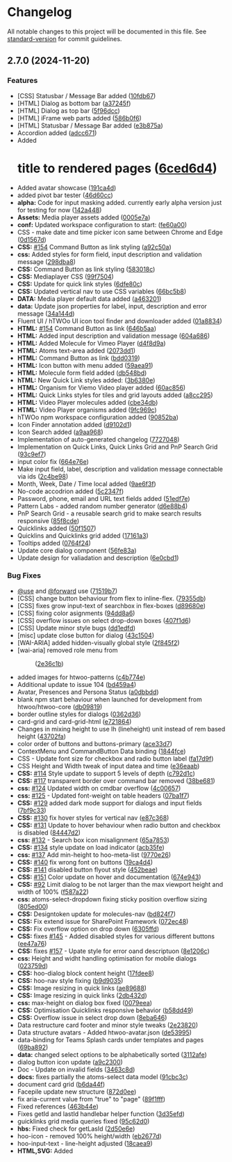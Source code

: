 # Changelog

All notable changes to this project will be documented in this file. See [standard-version](https://github.com/conventional-changelog/standard-version) for commit guidelines.

## 2.7.0 (2024-11-20)


### Features

* [CSS] Statusbar / Message Bar added ([10fdb67](https://github.com/n8design/htwoo/commit/10fdb67733cf74b948ecd113ec0b9f646c6265d6))
* [HTML] Dialog as bottom bar ([a37245f](https://github.com/n8design/htwoo/commit/a37245fe9b3ff45c7516b1a52884d55ab45bbab6))
* [HTML] Dialog as top bar ([5f96dcc](https://github.com/n8design/htwoo/commit/5f96dcc62a223163d16bd01a85311eb6a8c01c63))
* [HTML] iFrame web parts added ([586b0f6](https://github.com/n8design/htwoo/commit/586b0f66ac18a7297e8327e7909467461871ef06))
* [HTML] Statusbar / Message Bar added ([e3b875a](https://github.com/n8design/htwoo/commit/e3b875a4a043ba77d7a9092c2bbd59af2e61a132))
* Accordion added ([adcc671](https://github.com/n8design/htwoo/commit/adcc6715fd9087641e0c06beb05bd430ab61a19c))
* Added <h1> title to rendered pages ([6ced6d4](https://github.com/n8design/htwoo/commit/6ced6d47c3bf46c7d24bff5f6250050d2700fca6))
* Added avatar showcase ([191ca4d](https://github.com/n8design/htwoo/commit/191ca4d585b0cdecc9f6512109adc4f23d5767c3))
* added pivot bar tester ([46d60cc](https://github.com/n8design/htwoo/commit/46d60ccc802fc3f74e8beb907aa2dd1086eef796))
* **alpha:** Code for input masking added. currently early alpha version just for testing for now ([142a448](https://github.com/n8design/htwoo/commit/142a4485e4e05f6fb72c6016050a547a243fbd81))
* **Assets:** Media player assets added ([0005e7a](https://github.com/n8design/htwoo/commit/0005e7a091dcead8f7618d808f1aeccd81e7f00c))
* **conf:** Updated workspace configuration to start: ([fe60a00](https://github.com/n8design/htwoo/commit/fe60a00ffe5f0c2c7d51310f88fc2f2849be41e5))
* CSS - make date and time picker icon same between Chrome and Edge ([0d1567d](https://github.com/n8design/htwoo/commit/0d1567d3a98955c05ae88863d244cc79509a125a))
* **CSS:** [#154](https://github.com/n8design/htwoo/issues/154) Command Button as link styling ([a92c50a](https://github.com/n8design/htwoo/commit/a92c50a2d8a21ea6e0fe318c2846af734d42fcde))
* **css:** Added styles for form field, input description and validation message ([298dba8](https://github.com/n8design/htwoo/commit/298dba83405e5f8a956ff1e1b4b9de2240caeaa0))
* **CSS:** Command Button as link styling ([583018c](https://github.com/n8design/htwoo/commit/583018c848e940d9246d884ece9faaebb5401ad6))
* **CSS:** Mediaplayer CSS ([99f7504](https://github.com/n8design/htwoo/commit/99f7504c8f00c676efc23bc1e962adb3c7951ac5))
* **CSS:** Update for quick link styles ([6dfe80c](https://github.com/n8design/htwoo/commit/6dfe80c4393aeb4f393aafd65b98fdf35f746fb4))
* **CSS:** Updated vertical nav to use CSS variables ([66bc5b8](https://github.com/n8design/htwoo/commit/66bc5b8faa0ab39386f6a33784b56d199f9fdd3e))
* **DATA:** Media player default data added ([a463201](https://github.com/n8design/htwoo/commit/a46320145954be72594949a9de5903efba089568))
* **data:** Update json properties for label, input, description and error message ([34a144d](https://github.com/n8design/htwoo/commit/34a144da9e7b73fde6def7f3ec7326c4f1e3b9f7))
* Fluent UI / hTWOo UI icon tool finder and downloader added ([01a8834](https://github.com/n8design/htwoo/commit/01a88346691170e8b22a8679341fe1e5ec1d7103))
* **HTML:** [#154](https://github.com/n8design/htwoo/issues/154) Command Button as link ([646b5aa](https://github.com/n8design/htwoo/commit/646b5aae76e3ad6aa5f47fb373f9c43291db9c11))
* **HTML:** Added input description and validation message ([604a686](https://github.com/n8design/htwoo/commit/604a686fb2bfa1f3def3d482b51d233c43b76af0))
* **HTML:** Added Molecule for Vimeo Player ([d4f8d9a](https://github.com/n8design/htwoo/commit/d4f8d9a678d0b772ed59b396320143b42351f83c))
* **HTML:** Atoms text-area added ([2073dd1](https://github.com/n8design/htwoo/commit/2073dd163d64128073de0834293abecd9729340d))
* **HTML:** Command Button as link ([bdd0319](https://github.com/n8design/htwoo/commit/bdd0319f3ecaa877d61651afce0d3c2228ea1e4b))
* **HTML:** Icon button with menu added ([59aea91](https://github.com/n8design/htwoo/commit/59aea91fcc8e54097c0b56cbaf8be996c04ef630))
* **HTML:** Molecule form field added ([db548bd](https://github.com/n8design/htwoo/commit/db548bd86af56cfd718b1268444ae25a1f4b1e75))
* **hTML:** New Quick Link styles added: ([3b6380e](https://github.com/n8design/htwoo/commit/3b6380ef4218726fedb40948b2fef6f8e7819801))
* **HTML:** Organism for Viemo Video player added ([60ac856](https://github.com/n8design/htwoo/commit/60ac856e26b9b4ee9efb117608e3dc9adfab27da))
* **HTML:** Quick Links styles for tiles and grid layouts added ([a8cc295](https://github.com/n8design/htwoo/commit/a8cc295b6159bde4b692b7e07841b10d53296900))
* **HTML:** Video Player molecules added ([cbe34db](https://github.com/n8design/htwoo/commit/cbe34db63106ef48a242d2b9d5bd3d689ae2a7fc))
* **HTML:** Video Player organisms added ([9fc969c](https://github.com/n8design/htwoo/commit/9fc969ce1d893a522b92acae45069e0c1b76ad1a))
* hTWOo npm workspace configuration added ([90852ba](https://github.com/n8design/htwoo/commit/90852baf104ce023ba72eeaf24d513ae156b1ca1))
* Icon Finder annotation added ([d9102d1](https://github.com/n8design/htwoo/commit/d9102d1044423967d9e14ae92b4e3ef80ca03b4b))
* Icon Search added ([a9aa968](https://github.com/n8design/htwoo/commit/a9aa968a2fc4f7dd9f4b1b017a34b2f577822faa))
* Implementation of auto-generated changelog ([7727048](https://github.com/n8design/htwoo/commit/77270488f2adfa886d927f889de84af0feb9920d))
* Implementation on Quick Links, Quick Links Grid and PnP Search Grid ([93c9ef7](https://github.com/n8design/htwoo/commit/93c9ef7e60493a3a497ae2a42be139602174c5de))
* input color fix ([664e76e](https://github.com/n8design/htwoo/commit/664e76e9689c09a3776db676041e6bde75ec8650))
* Make input field, label, description and validation message connectable via ids ([2c4be98](https://github.com/n8design/htwoo/commit/2c4be9823b12eee89af5f929d140af91e674bb36))
* Month, Week, Date / Time local added ([9ae6f3f](https://github.com/n8design/htwoo/commit/9ae6f3fca022a8cd627001a41b47b47c2d86e7d0))
* No-code accodrion added ([5c2347f](https://github.com/n8design/htwoo/commit/5c2347ff2fb2582c99b541eae9ec78230bc4440f))
* Password, phone, email and URL text fields added ([51edf7e](https://github.com/n8design/htwoo/commit/51edf7e328a8579d0bb5823f53e7af5c134b4167))
* Pattern Labs - added random number generator ([d6e88b4](https://github.com/n8design/htwoo/commit/d6e88b44d5b251396c106c9cf2fde02047ebdb64))
* PnP Search Grid - a reusable search grid to make search results responsive ([85f8cde](https://github.com/n8design/htwoo/commit/85f8cde98cce87b4a00eb046a990d1425fed36e6))
* Quicklinks added ([50f1507](https://github.com/n8design/htwoo/commit/50f15070c65fa206db3be1f5d916bf4c08319e27))
* Quicklins and Quicklinks grid added ([17161a3](https://github.com/n8design/htwoo/commit/17161a35e8e31ef02b60fc1434631b0e073f2fe8))
* Tooltips added ([0764f24](https://github.com/n8design/htwoo/commit/0764f24bc8662905b8db545ded70637ff8d471b0))
* Update core dialog component ([56fe83a](https://github.com/n8design/htwoo/commit/56fe83ad338781d424f33706ccb59be27797254e))
* Update design for valiadation and description ([6e0cbd1](https://github.com/n8design/htwoo/commit/6e0cbd19f441d851d0a9d79ab9c92188e3018382))


### Bug Fixes

* [@use](https://github.com/use) and [@forward](https://github.com/forward) use ([71519b7](https://github.com/n8design/htwoo/commit/71519b781bd17230968f5e739c0a03413da7233d))
* [CSS] change button behaviour from flex to inline-flex. ([79355db](https://github.com/n8design/htwoo/commit/79355db056b244afeeeb65d42532300af45825a8))
* [CSS] fixes grow input-text of searchbox in flex-boxes ([d89680e](https://github.com/n8design/htwoo/commit/d89680e8312444e984b7c2302435b7a9f56344e5))
* [CSS] fixing color asignments ([94dd8a6](https://github.com/n8design/htwoo/commit/94dd8a6f12cce6942b963e96ab2011b61efeac99))
* [CSS] overflow issues on select drop-down boxes ([407f1d6](https://github.com/n8design/htwoo/commit/407f1d648d6c28bb6e53d82b0cc43aa714ebd130))
* [CSS] Update minor style bugs ([dd1edfd](https://github.com/n8design/htwoo/commit/dd1edfdc4e4c1e76abd4762a53b7f5ff38742df9))
* [misc] update close button for dialog ([43c1504](https://github.com/n8design/htwoo/commit/43c1504a90751026ec17f525b0ae3bcf0df6c502))
* [WAI-ARIA] added hidden-visually global style ([2f845f2](https://github.com/n8design/htwoo/commit/2f845f2af9ebbe3a80d31be4f0bb30c709ece5f5))
* [wai-aria] removed role menu from <menu> ([2e36c1b](https://github.com/n8design/htwoo/commit/2e36c1beec1d95aebd5d4b7ca00f6dcf6b492aa5))
* added images for htwoo-patterns ([c4b774e](https://github.com/n8design/htwoo/commit/c4b774e051fa3af0659aee752113109429a5030b))
* Additional update to issue 104 ([bd459a4](https://github.com/n8design/htwoo/commit/bd459a47b9f71781d9e8803715e725aaf14a971e))
* Avatar, Presences and Persona Status ([a0dbbdd](https://github.com/n8design/htwoo/commit/a0dbbdd760c0a18586cbcc6f31e8f8a11d9bfaad))
* blank npm start behaviour when launched for development from htwoo/htwoo-core ([db09819](https://github.com/n8design/htwoo/commit/db09819b9921ea64360a3c831135900683ce42d2))
* border outline styles for dialogs ([0362d36](https://github.com/n8design/htwoo/commit/0362d36af07c370ec7393e29e55eee73b9b887c6))
* card-grid and card-grid-html ([e721864](https://github.com/n8design/htwoo/commit/e72186444bb10e1e672c529ebfe959db877bec5e))
* Changes in mixing height to use lh (lineheight) unit instead of rem based height ([43702fa](https://github.com/n8design/htwoo/commit/43702fa1223f058d0f0a666376d39025e2447a92))
* color order of buttons and buttons-primary ([ace33d7](https://github.com/n8design/htwoo/commit/ace33d7cb6533ee88e2ceb433e8eef534d49fbbe))
* ContextMenu and CommandButton Data binding ([1844fce](https://github.com/n8design/htwoo/commit/1844fce3a1301fb97bc3bf6162d4303a10467e51))
* CSS - Update font size for checkbox and radio button label ([fa17d9f](https://github.com/n8design/htwoo/commit/fa17d9f2ed9a4a05f7f9af8a5000aae5c7deed11))
* CSS Height and Width tweak of input datea and time ([e36eaab](https://github.com/n8design/htwoo/commit/e36eaab0397a6fc04438ff178ea157a363d3acfa))
* **CSS:** [#114](https://github.com/n8design/htwoo/issues/114) Style update to support 5 levels of depth ([c792d1c](https://github.com/n8design/htwoo/commit/c792d1c784a956273cc3a7b80f2ca7b7dca4a9b4))
* **CSS:** [#117](https://github.com/n8design/htwoo/issues/117) transparent border over command bar removed ([38be681](https://github.com/n8design/htwoo/commit/38be681f89d894bfd1dd4bc0bdbd045b5567c506))
* **css:** [#124](https://github.com/n8design/htwoo/issues/124) Updated width on cmdbar overflow ([4c00657](https://github.com/n8design/htwoo/commit/4c00657f31ef39530aeab175e5b968823d75f8a0))
* **css:** [#125](https://github.com/n8design/htwoo/issues/125) - Updated font-weight on table headers ([07ba1f7](https://github.com/n8design/htwoo/commit/07ba1f71d3e6db65411b82b7efc7894caddbfa3c))
* **CSS:** [#129](https://github.com/n8design/htwoo/issues/129) added dark mode support for dialogs and input fields ([7bf9c33](https://github.com/n8design/htwoo/commit/7bf9c33f01ad18db0c5d541a23eb67c9d404b5d6))
* **CSS:** [#130](https://github.com/n8design/htwoo/issues/130) fix hover styles for vertical nav ([e87c368](https://github.com/n8design/htwoo/commit/e87c368b06fbec744e105988ced867f66f74e540))
* **CSS:** [#131](https://github.com/n8design/htwoo/issues/131) Update to hover behaviour when radio button and checkbox is disabled ([84447d2](https://github.com/n8design/htwoo/commit/84447d2a63b56439f942363134602c3e2b74474f))
* **css:** [#132](https://github.com/n8design/htwoo/issues/132) - Search box icon misalignment ([65a7853](https://github.com/n8design/htwoo/commit/65a78535ad3a3c44ba7d7063e3863d9970e8714b))
* **CSS:** [#134](https://github.com/n8design/htwoo/issues/134) style update on load indicator ([acb35fe](https://github.com/n8design/htwoo/commit/acb35fe2c2d6e1fcd678fca26ec2871a31467923))
* **css:** [#137](https://github.com/n8design/htwoo/issues/137) Add min-height to hoo-meta-list ([9770e26](https://github.com/n8design/htwoo/commit/9770e26cb91bc92c55ec83f28581296bc9628162))
* **CSS:** [#140](https://github.com/n8design/htwoo/issues/140) fix wrong font on buttons ([19ca4d4](https://github.com/n8design/htwoo/commit/19ca4d498458b53b8637679eb748048165f5b38e))
* **CSS:** [#141](https://github.com/n8design/htwoo/issues/141) disabled button flyout style ([452beae](https://github.com/n8design/htwoo/commit/452beae483f29199e65c942d7a55cc0ccb84313d))
* **CSS:** [#151](https://github.com/n8design/htwoo/issues/151) Color update on hover and documentation ([674e943](https://github.com/n8design/htwoo/commit/674e94326a211760b1dfc5069a3fe1b3e0f6cc06))
* **CSS:** [#92](https://github.com/n8design/htwoo/issues/92) Limit dialog to be not larger than the max viewport height and width of 100% ([f587a22](https://github.com/n8design/htwoo/commit/f587a227cd7a2c39011d1647b72afa195ac251f9))
* **css:** atoms-select-dropdown fixing sticky position overflow sizing ([805ed00](https://github.com/n8design/htwoo/commit/805ed006ca7d0fd68a1c722717cd3f351b79d5c8))
* **CSS:** Designtoken update for molecules-nav ([bd824f7](https://github.com/n8design/htwoo/commit/bd824f77c1d959b337b70378815ddf68efe18a8c))
* **CSS:** Fix extend issue for SharePoint Framework ([072ec48](https://github.com/n8design/htwoo/commit/072ec48084145d8402167ceb97edfaff02adbf6c))
* **CSS:** Fix overflow option on drop down ([6305ffd](https://github.com/n8design/htwoo/commit/6305ffdacdefefafbd90d087128927ab86ba5fad))
* **CSS:** fixes [#145](https://github.com/n8design/htwoo/issues/145) - Added disabled styles for various different buttons ([ee47a76](https://github.com/n8design/htwoo/commit/ee47a769e11d247f4cabd234a4a4da51183cfd38))
* **CSS:** fixes [#157](https://github.com/n8design/htwoo/issues/157) - Upate style for error oand descriptuon ([8e1206c](https://github.com/n8design/htwoo/commit/8e1206cde7806e03f26007ed5b2b7403c0a96267))
* **css:** Height and widht handling optimisation for mobile dialogs ([023759d](https://github.com/n8design/htwoo/commit/023759d0458b03732fece8524c51bc959e64c79a))
* **CSS:** hoo-dialog block content height ([17fdee8](https://github.com/n8design/htwoo/commit/17fdee871f47ea5bb8a9735d1a3aa29da3d66688))
* **CSS:** hoo-nav style fixing ([b9d9035](https://github.com/n8design/htwoo/commit/b9d90358f46cb168141a7bd736089c492a0ff7d0))
* **CSS:** Image resizing in quick links ([ae89688](https://github.com/n8design/htwoo/commit/ae896880c8527bbc2b925d59e394ecb17d4eb559))
* **CSS:** Image resizing in quick links ([2db432d](https://github.com/n8design/htwoo/commit/2db432dc7ab017a1a182b1ee93d2dae0def3fc91))
* **css:** max-height on dialog box fixed ([0079eea](https://github.com/n8design/htwoo/commit/0079eea812e49ddc8d0bff8f63c5d8f4fa494d19))
* **CSS:** Optimisation Quicklinks responsive behavior ([b58dd49](https://github.com/n8design/htwoo/commit/b58dd4951173c0890b4d515ea17aaf31ae8ed5b4))
* **CSS:** Overflow issue in select drop down ([8eba646](https://github.com/n8design/htwoo/commit/8eba646889a2b842db5986cdc604a7241b153803))
* Data restructure card footer and minor style tweaks ([2e23820](https://github.com/n8design/htwoo/commit/2e23820ff23bb547ad5fd0a54199590e5fb6e386))
* Data structure avatars - Added htwoo-avatar.json ([de53995](https://github.com/n8design/htwoo/commit/de53995aac7f5444edb8632b4308931a6b8c58fd))
* data-binding for Teams Splash cards under templates and pages ([69ba892](https://github.com/n8design/htwoo/commit/69ba892b315a838a206a5834285c5064db76101f))
* **data:** changed select options to be alphabetically sorted ([3112afe](https://github.com/n8design/htwoo/commit/3112afe14d9f6742e4f218cf4dc8ee584fbdcf36))
* dialog button icon update ([a9c2300](https://github.com/n8design/htwoo/commit/a9c2300cb2801c170f8caccef333b70681a58b5b))
* Doc - Update on invalid fields ([3463c8d](https://github.com/n8design/htwoo/commit/3463c8da85d927e5f1766fe60b49807eeea3fb03))
* **docs:** fixes partially the atoms-select data model ([91cbc3c](https://github.com/n8design/htwoo/commit/91cbc3cd3097ded3c4a0df527064bfa0a286adbb))
* document card grid ([b6da44f](https://github.com/n8design/htwoo/commit/b6da44f630e9dd895f968f65b42f5fd378df7a0b))
* Facepile update new structure ([872d0ee](https://github.com/n8design/htwoo/commit/872d0ee9b96d81be83c3bfc7af2809c89043986b))
* fix aria-current value from "true" to "page" ([89f1fff](https://github.com/n8design/htwoo/commit/89f1fffb2fcf5d8e36bfb837a9a07ece132990af))
* Fixed references ([463b44e](https://github.com/n8design/htwoo/commit/463b44e85240a0312146b659dc2371cb91b2ef7c))
* Fixes getId and lastId handlebar helper function ([3d35efd](https://github.com/n8design/htwoo/commit/3d35efd01965efaa975f6ff4187c6ec34967b983))
* guicklinks grid media queries fixed ([95c62d0](https://github.com/n8design/htwoo/commit/95c62d00370388c960c7557857eedab4fc812b13))
* **hbs:** Fixed check for getLasId ([2d50e6e](https://github.com/n8design/htwoo/commit/2d50e6ed3cc3634f6a762618e5eae071ed7f8111))
* hoo-icon - removed 100% height/width ([eb2677d](https://github.com/n8design/htwoo/commit/eb2677de9a42a8bf8c8bf4c483b342bff4f8ed80))
* hoo-input-text - line-height adjusted ([18caea9](https://github.com/n8design/htwoo/commit/18caea92446830b2f32623b85c82a73778d0d698))
* **HTML,SVG:** Added <title> field to label svg icons properly ([8becca5](https://github.com/n8design/htwoo/commit/8becca5aaf52a5ac64008e9aed740cd9e20ce47b))
* **HTML:** [#114](https://github.com/n8design/htwoo/issues/114) Current vertial navigation now support up to five levels of depth ([9b8cf0d](https://github.com/n8design/htwoo/commit/9b8cf0d979d69cd719242b3cade9379aa3213771))
* **html:** [#123](https://github.com/n8design/htwoo/issues/123) revert back from menu to regular div and added additional role ([ca034c6](https://github.com/n8design/htwoo/commit/ca034c64586f5da2e42daca30497c75b8bf3e5a7))
* **HTML:** atom-icon-button added to close message bar dialogs ([7f17717](https://github.com/n8design/htwoo/commit/7f17717bc95d8590903fbf6080710e74406ca3f4))
* **HTML:** Breadcrumb aria label added ([a294132](https://github.com/n8design/htwoo/commit/a294132f7c29d353afcd92bb5d69f5fab7d90513))
* **html:** Changed select drop down and group ([d00b664](https://github.com/n8design/htwoo/commit/d00b66445d5a51bd054a30a1ba354b173dd0e5dd))
* **HTML:** Cleanup of atoms-select to remove unused code ([d39af19](https://github.com/n8design/htwoo/commit/d39af19f678e330f41204162f81c1af0f1fa8b6a))
* **HTML:** Refactored Quick Links <div> to <article> ([13d159b](https://github.com/n8design/htwoo/commit/13d159bb68c44f8d52a9f5af66356bcc257ce438))
* htwoo.min.css ([11b13a3](https://github.com/n8design/htwoo/commit/11b13a359470eb622516d28af744c7fe0a69873e))
* **js:** hoo-nav accessiblity behaviour update ([93aab90](https://github.com/n8design/htwoo/commit/93aab908954d310d0101ce90a5621998eac7854d))
* mispelling in script file ([124b247](https://github.com/n8design/htwoo/commit/124b24790611a9f73e22dcaf90d124a416975ffb))
* molecules-nav - update to use <menu> instead of <ul> ([09fe451](https://github.com/n8design/htwoo/commit/09fe451e428188955a4b125e4b0981b23a6dc928))
* mtag-label ([9f6112a](https://github.com/n8design/htwoo/commit/9f6112a46bebf550a360923f0c9a11fb89f2525a))
* Oveflow Button Flyout data-binding ([0183741](https://github.com/n8design/htwoo/commit/01837414092b9821521077da7f665cd94b3ae485))
* pnp-search-grid CanvasVerticalSection ([2e9d5e0](https://github.com/n8design/htwoo/commit/2e9d5e0f8c8f4a66385e76422a0f8b7db8cd968d))
* pre-start script added for plugin-design ([859cfb1](https://github.com/n8design/htwoo/commit/859cfb12c94f2f522e461c8c814988c84158902e))
* relative path issue in SPFx ([607fd38](https://github.com/n8design/htwoo/commit/607fd38cd4d6996df36610db46f3a62d309021ac))
* remove debug message ([2fc80d3](https://github.com/n8design/htwoo/commit/2fc80d35146f97054469211a9366a9e92486f596))
* remove legacy support for IE ([0943dc6](https://github.com/n8design/htwoo/commit/0943dc64cb077ae8c4d61acb8d515ea91122ebcf))
* remove mandatory href from quicklinks ([8fb7563](https://github.com/n8design/htwoo/commit/8fb7563cec73e3b1da6288e3f40e7a55a842fbe6))
* removes -webkit-details-marker ([ba9dabc](https://github.com/n8design/htwoo/commit/ba9dabc5b07bd44eabb163c0410a0cb29e8dcbf0))
* Search Icon background updated ([40112d1](https://github.com/n8design/htwoo/commit/40112d10a9329967e2aa3cd59b278339d14cf702))
* task update to add images to pl library ([ffcbd7b](https://github.com/n8design/htwoo/commit/ffcbd7bb53e7fec47f21b80de8bab5b7ffcd60df))
* Teams Splash Screen - new data structure ([1456407](https://github.com/n8design/htwoo/commit/1456407f756d435fe7de012fcb9a94453e190618))
* theme switcher ([9d770f5](https://github.com/n8design/htwoo/commit/9d770f5e80edd5ce82511ba079dda023c67e0f0c))
* theme switcher ([4abc2a1](https://github.com/n8design/htwoo/commit/4abc2a1b331ab008e113473c6e8a0bcf818b9dca))
* update component in htwoo-core ([2b215d9](https://github.com/n8design/htwoo/commit/2b215d9bd17f0fddc8412fe356c031e8d8ffac06))
* Update icon names ([66509a6](https://github.com/n8design/htwoo/commit/66509a6f6f83cc1d58641c40d2a66b2f6da1ae17))
* update molecule-card-image to <figure> ([db32a9a](https://github.com/n8design/htwoo/commit/db32a9a2797096e2496427790edb4f97e5f7bdca))
* Updated library for alpha2 release ([e723380](https://github.com/n8design/htwoo/commit/e72338057e325420c18d91645c72d7a4d4f8a49c))

## 2.6.0 (2024-11-07)


### Features

* [CSS] Statusbar / Message Bar added ([10fdb67](https://github.com/n8design/htwoo/commit/10fdb67733cf74b948ecd113ec0b9f646c6265d6))
* [HTML] Dialog as bottom bar ([a37245f](https://github.com/n8design/htwoo/commit/a37245fe9b3ff45c7516b1a52884d55ab45bbab6))
* [HTML] Dialog as top bar ([5f96dcc](https://github.com/n8design/htwoo/commit/5f96dcc62a223163d16bd01a85311eb6a8c01c63))
* [HTML] iFrame web parts added ([586b0f6](https://github.com/n8design/htwoo/commit/586b0f66ac18a7297e8327e7909467461871ef06))
* [HTML] Statusbar / Message Bar added ([e3b875a](https://github.com/n8design/htwoo/commit/e3b875a4a043ba77d7a9092c2bbd59af2e61a132))
* Accordion added ([adcc671](https://github.com/n8design/htwoo/commit/adcc6715fd9087641e0c06beb05bd430ab61a19c))
* Added <h1> title to rendered pages ([6ced6d4](https://github.com/n8design/htwoo/commit/6ced6d47c3bf46c7d24bff5f6250050d2700fca6))
* Added avatar showcase ([191ca4d](https://github.com/n8design/htwoo/commit/191ca4d585b0cdecc9f6512109adc4f23d5767c3))
* added pivot bar tester ([46d60cc](https://github.com/n8design/htwoo/commit/46d60ccc802fc3f74e8beb907aa2dd1086eef796))
* **alpha:** Code for input masking added. currently early alpha version just for testing for now ([142a448](https://github.com/n8design/htwoo/commit/142a4485e4e05f6fb72c6016050a547a243fbd81))
* **Assets:** Media player assets added ([0005e7a](https://github.com/n8design/htwoo/commit/0005e7a091dcead8f7618d808f1aeccd81e7f00c))
* **conf:** Updated workspace configuration to start: ([fe60a00](https://github.com/n8design/htwoo/commit/fe60a00ffe5f0c2c7d51310f88fc2f2849be41e5))
* CSS - make date and time picker icon same between Chrome and Edge ([0d1567d](https://github.com/n8design/htwoo/commit/0d1567d3a98955c05ae88863d244cc79509a125a))
* **CSS:** [#154](https://github.com/n8design/htwoo/issues/154) Command Button as link styling ([a92c50a](https://github.com/n8design/htwoo/commit/a92c50a2d8a21ea6e0fe318c2846af734d42fcde))
* **css:** Added styles for form field, input description and validation message ([298dba8](https://github.com/n8design/htwoo/commit/298dba83405e5f8a956ff1e1b4b9de2240caeaa0))
* **CSS:** Command Button as link styling ([583018c](https://github.com/n8design/htwoo/commit/583018c848e940d9246d884ece9faaebb5401ad6))
* **CSS:** Mediaplayer CSS ([99f7504](https://github.com/n8design/htwoo/commit/99f7504c8f00c676efc23bc1e962adb3c7951ac5))
* **CSS:** Update for quick link styles ([6dfe80c](https://github.com/n8design/htwoo/commit/6dfe80c4393aeb4f393aafd65b98fdf35f746fb4))
* **CSS:** Updated vertical nav to use CSS variables ([66bc5b8](https://github.com/n8design/htwoo/commit/66bc5b8faa0ab39386f6a33784b56d199f9fdd3e))
* **DATA:** Media player default data added ([a463201](https://github.com/n8design/htwoo/commit/a46320145954be72594949a9de5903efba089568))
* **data:** Update json properties for label, input, description and error message ([34a144d](https://github.com/n8design/htwoo/commit/34a144da9e7b73fde6def7f3ec7326c4f1e3b9f7))
* Fluent UI / hTWOo UI icon tool finder and downloader added ([01a8834](https://github.com/n8design/htwoo/commit/01a88346691170e8b22a8679341fe1e5ec1d7103))
* **HTML:** [#154](https://github.com/n8design/htwoo/issues/154) Command Button as link ([646b5aa](https://github.com/n8design/htwoo/commit/646b5aae76e3ad6aa5f47fb373f9c43291db9c11))
* **HTML:** Added input description and validation message ([604a686](https://github.com/n8design/htwoo/commit/604a686fb2bfa1f3def3d482b51d233c43b76af0))
* **HTML:** Added Molecule for Vimeo Player ([d4f8d9a](https://github.com/n8design/htwoo/commit/d4f8d9a678d0b772ed59b396320143b42351f83c))
* **HTML:** Atoms text-area added ([2073dd1](https://github.com/n8design/htwoo/commit/2073dd163d64128073de0834293abecd9729340d))
* **HTML:** Command Button as link ([bdd0319](https://github.com/n8design/htwoo/commit/bdd0319f3ecaa877d61651afce0d3c2228ea1e4b))
* **HTML:** Icon button with menu added ([59aea91](https://github.com/n8design/htwoo/commit/59aea91fcc8e54097c0b56cbaf8be996c04ef630))
* **HTML:** Molecule form field added ([db548bd](https://github.com/n8design/htwoo/commit/db548bd86af56cfd718b1268444ae25a1f4b1e75))
* **hTML:** New Quick Link styles added: ([3b6380e](https://github.com/n8design/htwoo/commit/3b6380ef4218726fedb40948b2fef6f8e7819801))
* **HTML:** Organism for Viemo Video player added ([60ac856](https://github.com/n8design/htwoo/commit/60ac856e26b9b4ee9efb117608e3dc9adfab27da))
* **HTML:** Quick Links styles for tiles and grid layouts added ([a8cc295](https://github.com/n8design/htwoo/commit/a8cc295b6159bde4b692b7e07841b10d53296900))
* **HTML:** Video Player molecules added ([cbe34db](https://github.com/n8design/htwoo/commit/cbe34db63106ef48a242d2b9d5bd3d689ae2a7fc))
* **HTML:** Video Player organisms added ([9fc969c](https://github.com/n8design/htwoo/commit/9fc969ce1d893a522b92acae45069e0c1b76ad1a))
* hTWOo npm workspace configuration added ([90852ba](https://github.com/n8design/htwoo/commit/90852baf104ce023ba72eeaf24d513ae156b1ca1))
* Icon Finder annotation added ([d9102d1](https://github.com/n8design/htwoo/commit/d9102d1044423967d9e14ae92b4e3ef80ca03b4b))
* Icon Search added ([a9aa968](https://github.com/n8design/htwoo/commit/a9aa968a2fc4f7dd9f4b1b017a34b2f577822faa))
* Implementation of auto-generated changelog ([7727048](https://github.com/n8design/htwoo/commit/77270488f2adfa886d927f889de84af0feb9920d))
* Implementation on Quick Links, Quick Links Grid and PnP Search Grid ([93c9ef7](https://github.com/n8design/htwoo/commit/93c9ef7e60493a3a497ae2a42be139602174c5de))
* input color fix ([664e76e](https://github.com/n8design/htwoo/commit/664e76e9689c09a3776db676041e6bde75ec8650))
* Make input field, label, description and validation message connectable via ids ([2c4be98](https://github.com/n8design/htwoo/commit/2c4be9823b12eee89af5f929d140af91e674bb36))
* Month, Week, Date / Time local added ([9ae6f3f](https://github.com/n8design/htwoo/commit/9ae6f3fca022a8cd627001a41b47b47c2d86e7d0))
* No-code accodrion added ([5c2347f](https://github.com/n8design/htwoo/commit/5c2347ff2fb2582c99b541eae9ec78230bc4440f))
* Password, phone, email and URL text fields added ([51edf7e](https://github.com/n8design/htwoo/commit/51edf7e328a8579d0bb5823f53e7af5c134b4167))
* Pattern Labs - added random number generator ([d6e88b4](https://github.com/n8design/htwoo/commit/d6e88b44d5b251396c106c9cf2fde02047ebdb64))
* PnP Search Grid - a reusable search grid to make search results responsive ([85f8cde](https://github.com/n8design/htwoo/commit/85f8cde98cce87b4a00eb046a990d1425fed36e6))
* Quicklinks added ([50f1507](https://github.com/n8design/htwoo/commit/50f15070c65fa206db3be1f5d916bf4c08319e27))
* Quicklins and Quicklinks grid added ([17161a3](https://github.com/n8design/htwoo/commit/17161a35e8e31ef02b60fc1434631b0e073f2fe8))
* Tooltips added ([0764f24](https://github.com/n8design/htwoo/commit/0764f24bc8662905b8db545ded70637ff8d471b0))
* Update core dialog component ([56fe83a](https://github.com/n8design/htwoo/commit/56fe83ad338781d424f33706ccb59be27797254e))
* Update design for valiadation and description ([6e0cbd1](https://github.com/n8design/htwoo/commit/6e0cbd19f441d851d0a9d79ab9c92188e3018382))


### Bug Fixes

* [@use](https://github.com/use) and [@forward](https://github.com/forward) use ([71519b7](https://github.com/n8design/htwoo/commit/71519b781bd17230968f5e739c0a03413da7233d))
* [CSS] change button behaviour from flex to inline-flex. ([79355db](https://github.com/n8design/htwoo/commit/79355db056b244afeeeb65d42532300af45825a8))
* [CSS] fixes grow input-text of searchbox in flex-boxes ([d89680e](https://github.com/n8design/htwoo/commit/d89680e8312444e984b7c2302435b7a9f56344e5))
* [CSS] fixing color asignments ([94dd8a6](https://github.com/n8design/htwoo/commit/94dd8a6f12cce6942b963e96ab2011b61efeac99))
* [CSS] overflow issues on select drop-down boxes ([407f1d6](https://github.com/n8design/htwoo/commit/407f1d648d6c28bb6e53d82b0cc43aa714ebd130))
* [CSS] Update minor style bugs ([dd1edfd](https://github.com/n8design/htwoo/commit/dd1edfdc4e4c1e76abd4762a53b7f5ff38742df9))
* [misc] update close button for dialog ([43c1504](https://github.com/n8design/htwoo/commit/43c1504a90751026ec17f525b0ae3bcf0df6c502))
* [WAI-ARIA] added hidden-visually global style ([2f845f2](https://github.com/n8design/htwoo/commit/2f845f2af9ebbe3a80d31be4f0bb30c709ece5f5))
* [wai-aria] removed role menu from <menu> ([2e36c1b](https://github.com/n8design/htwoo/commit/2e36c1beec1d95aebd5d4b7ca00f6dcf6b492aa5))
* added images for htwoo-patterns ([c4b774e](https://github.com/n8design/htwoo/commit/c4b774e051fa3af0659aee752113109429a5030b))
* Additional update to issue 104 ([bd459a4](https://github.com/n8design/htwoo/commit/bd459a47b9f71781d9e8803715e725aaf14a971e))
* Avatar, Presences and Persona Status ([a0dbbdd](https://github.com/n8design/htwoo/commit/a0dbbdd760c0a18586cbcc6f31e8f8a11d9bfaad))
* blank npm start behaviour when launched for development from htwoo/htwoo-core ([db09819](https://github.com/n8design/htwoo/commit/db09819b9921ea64360a3c831135900683ce42d2))
* border outline styles for dialogs ([0362d36](https://github.com/n8design/htwoo/commit/0362d36af07c370ec7393e29e55eee73b9b887c6))
* card-grid and card-grid-html ([e721864](https://github.com/n8design/htwoo/commit/e72186444bb10e1e672c529ebfe959db877bec5e))
* Changes in mixing height to use lh (lineheight) unit instead of rem based height ([43702fa](https://github.com/n8design/htwoo/commit/43702fa1223f058d0f0a666376d39025e2447a92))
* color order of buttons and buttons-primary ([ace33d7](https://github.com/n8design/htwoo/commit/ace33d7cb6533ee88e2ceb433e8eef534d49fbbe))
* ContextMenu and CommandButton Data binding ([1844fce](https://github.com/n8design/htwoo/commit/1844fce3a1301fb97bc3bf6162d4303a10467e51))
* CSS - Update font size for checkbox and radio button label ([fa17d9f](https://github.com/n8design/htwoo/commit/fa17d9f2ed9a4a05f7f9af8a5000aae5c7deed11))
* CSS Height and Width tweak of input datea and time ([e36eaab](https://github.com/n8design/htwoo/commit/e36eaab0397a6fc04438ff178ea157a363d3acfa))
* **CSS:** [#114](https://github.com/n8design/htwoo/issues/114) Style update to support 5 levels of depth ([c792d1c](https://github.com/n8design/htwoo/commit/c792d1c784a956273cc3a7b80f2ca7b7dca4a9b4))
* **CSS:** [#117](https://github.com/n8design/htwoo/issues/117) transparent border over command bar removed ([38be681](https://github.com/n8design/htwoo/commit/38be681f89d894bfd1dd4bc0bdbd045b5567c506))
* **css:** [#124](https://github.com/n8design/htwoo/issues/124) Updated width on cmdbar overflow ([4c00657](https://github.com/n8design/htwoo/commit/4c00657f31ef39530aeab175e5b968823d75f8a0))
* **css:** [#125](https://github.com/n8design/htwoo/issues/125) - Updated font-weight on table headers ([07ba1f7](https://github.com/n8design/htwoo/commit/07ba1f71d3e6db65411b82b7efc7894caddbfa3c))
* **CSS:** [#129](https://github.com/n8design/htwoo/issues/129) added dark mode support for dialogs and input fields ([7bf9c33](https://github.com/n8design/htwoo/commit/7bf9c33f01ad18db0c5d541a23eb67c9d404b5d6))
* **CSS:** [#130](https://github.com/n8design/htwoo/issues/130) fix hover styles for vertical nav ([e87c368](https://github.com/n8design/htwoo/commit/e87c368b06fbec744e105988ced867f66f74e540))
* **CSS:** [#131](https://github.com/n8design/htwoo/issues/131) Update to hover behaviour when radio button and checkbox is disabled ([84447d2](https://github.com/n8design/htwoo/commit/84447d2a63b56439f942363134602c3e2b74474f))
* **css:** [#132](https://github.com/n8design/htwoo/issues/132) - Search box icon misalignment ([65a7853](https://github.com/n8design/htwoo/commit/65a78535ad3a3c44ba7d7063e3863d9970e8714b))
* **CSS:** [#134](https://github.com/n8design/htwoo/issues/134) style update on load indicator ([acb35fe](https://github.com/n8design/htwoo/commit/acb35fe2c2d6e1fcd678fca26ec2871a31467923))
* **css:** [#137](https://github.com/n8design/htwoo/issues/137) Add min-height to hoo-meta-list ([9770e26](https://github.com/n8design/htwoo/commit/9770e26cb91bc92c55ec83f28581296bc9628162))
* **CSS:** [#140](https://github.com/n8design/htwoo/issues/140) fix wrong font on buttons ([19ca4d4](https://github.com/n8design/htwoo/commit/19ca4d498458b53b8637679eb748048165f5b38e))
* **CSS:** [#141](https://github.com/n8design/htwoo/issues/141) disabled button flyout style ([452beae](https://github.com/n8design/htwoo/commit/452beae483f29199e65c942d7a55cc0ccb84313d))
* **CSS:** [#151](https://github.com/n8design/htwoo/issues/151) Color update on hover and documentation ([674e943](https://github.com/n8design/htwoo/commit/674e94326a211760b1dfc5069a3fe1b3e0f6cc06))
* **CSS:** [#92](https://github.com/n8design/htwoo/issues/92) Limit dialog to be not larger than the max viewport height and width of 100% ([f587a22](https://github.com/n8design/htwoo/commit/f587a227cd7a2c39011d1647b72afa195ac251f9))
* **css:** atoms-select-dropdown fixing sticky position overflow sizing ([805ed00](https://github.com/n8design/htwoo/commit/805ed006ca7d0fd68a1c722717cd3f351b79d5c8))
* **CSS:** Designtoken update for molecules-nav ([bd824f7](https://github.com/n8design/htwoo/commit/bd824f77c1d959b337b70378815ddf68efe18a8c))
* **CSS:** Fix extend issue for SharePoint Framework ([072ec48](https://github.com/n8design/htwoo/commit/072ec48084145d8402167ceb97edfaff02adbf6c))
* **CSS:** Fix overflow option on drop down ([6305ffd](https://github.com/n8design/htwoo/commit/6305ffdacdefefafbd90d087128927ab86ba5fad))
* **CSS:** fixes [#145](https://github.com/n8design/htwoo/issues/145) - Added disabled styles for various different buttons ([ee47a76](https://github.com/n8design/htwoo/commit/ee47a769e11d247f4cabd234a4a4da51183cfd38))
* **css:** Height and widht handling optimisation for mobile dialogs ([023759d](https://github.com/n8design/htwoo/commit/023759d0458b03732fece8524c51bc959e64c79a))
* **CSS:** hoo-dialog block content height ([17fdee8](https://github.com/n8design/htwoo/commit/17fdee871f47ea5bb8a9735d1a3aa29da3d66688))
* **CSS:** hoo-nav style fixing ([b9d9035](https://github.com/n8design/htwoo/commit/b9d90358f46cb168141a7bd736089c492a0ff7d0))
* **CSS:** Image resizing in quick links ([ae89688](https://github.com/n8design/htwoo/commit/ae896880c8527bbc2b925d59e394ecb17d4eb559))
* **CSS:** Image resizing in quick links ([2db432d](https://github.com/n8design/htwoo/commit/2db432dc7ab017a1a182b1ee93d2dae0def3fc91))
* **css:** max-height on dialog box fixed ([0079eea](https://github.com/n8design/htwoo/commit/0079eea812e49ddc8d0bff8f63c5d8f4fa494d19))
* **CSS:** Optimisation Quicklinks responsive behavior ([b58dd49](https://github.com/n8design/htwoo/commit/b58dd4951173c0890b4d515ea17aaf31ae8ed5b4))
* **CSS:** Overflow issue in select drop down ([8eba646](https://github.com/n8design/htwoo/commit/8eba646889a2b842db5986cdc604a7241b153803))
* Data restructure card footer and minor style tweaks ([2e23820](https://github.com/n8design/htwoo/commit/2e23820ff23bb547ad5fd0a54199590e5fb6e386))
* Data structure avatars - Added htwoo-avatar.json ([de53995](https://github.com/n8design/htwoo/commit/de53995aac7f5444edb8632b4308931a6b8c58fd))
* data-binding for Teams Splash cards under templates and pages ([69ba892](https://github.com/n8design/htwoo/commit/69ba892b315a838a206a5834285c5064db76101f))
* **data:** changed select options to be alphabetically sorted ([3112afe](https://github.com/n8design/htwoo/commit/3112afe14d9f6742e4f218cf4dc8ee584fbdcf36))
* dialog button icon update ([a9c2300](https://github.com/n8design/htwoo/commit/a9c2300cb2801c170f8caccef333b70681a58b5b))
* Doc - Update on invalid fields ([3463c8d](https://github.com/n8design/htwoo/commit/3463c8da85d927e5f1766fe60b49807eeea3fb03))
* **docs:** fixes partially the atoms-select data model ([91cbc3c](https://github.com/n8design/htwoo/commit/91cbc3cd3097ded3c4a0df527064bfa0a286adbb))
* document card grid ([b6da44f](https://github.com/n8design/htwoo/commit/b6da44f630e9dd895f968f65b42f5fd378df7a0b))
* Facepile update new structure ([872d0ee](https://github.com/n8design/htwoo/commit/872d0ee9b96d81be83c3bfc7af2809c89043986b))
* fix aria-current value from "true" to "page" ([89f1fff](https://github.com/n8design/htwoo/commit/89f1fffb2fcf5d8e36bfb837a9a07ece132990af))
* Fixes getId and lastId handlebar helper function ([3d35efd](https://github.com/n8design/htwoo/commit/3d35efd01965efaa975f6ff4187c6ec34967b983))
* guicklinks grid media queries fixed ([95c62d0](https://github.com/n8design/htwoo/commit/95c62d00370388c960c7557857eedab4fc812b13))
* **hbs:** Fixed check for getLasId ([2d50e6e](https://github.com/n8design/htwoo/commit/2d50e6ed3cc3634f6a762618e5eae071ed7f8111))
* hoo-icon - removed 100% height/width ([eb2677d](https://github.com/n8design/htwoo/commit/eb2677de9a42a8bf8c8bf4c483b342bff4f8ed80))
* hoo-input-text - line-height adjusted ([18caea9](https://github.com/n8design/htwoo/commit/18caea92446830b2f32623b85c82a73778d0d698))
* **HTML,SVG:** Added <title> field to label svg icons properly ([8becca5](https://github.com/n8design/htwoo/commit/8becca5aaf52a5ac64008e9aed740cd9e20ce47b))
* **HTML:** [#114](https://github.com/n8design/htwoo/issues/114) Current vertial navigation now support up to five levels of depth ([9b8cf0d](https://github.com/n8design/htwoo/commit/9b8cf0d979d69cd719242b3cade9379aa3213771))
* **html:** [#123](https://github.com/n8design/htwoo/issues/123) revert back from menu to regular div and added additional role ([ca034c6](https://github.com/n8design/htwoo/commit/ca034c64586f5da2e42daca30497c75b8bf3e5a7))
* **HTML:** atom-icon-button added to close message bar dialogs ([7f17717](https://github.com/n8design/htwoo/commit/7f17717bc95d8590903fbf6080710e74406ca3f4))
* **HTML:** Breadcrumb aria label added ([a294132](https://github.com/n8design/htwoo/commit/a294132f7c29d353afcd92bb5d69f5fab7d90513))
* **html:** Changed select drop down and group ([d00b664](https://github.com/n8design/htwoo/commit/d00b66445d5a51bd054a30a1ba354b173dd0e5dd))
* **HTML:** Cleanup of atoms-select to remove unused code ([d39af19](https://github.com/n8design/htwoo/commit/d39af19f678e330f41204162f81c1af0f1fa8b6a))
* **HTML:** Refactored Quick Links <div> to <article> ([13d159b](https://github.com/n8design/htwoo/commit/13d159bb68c44f8d52a9f5af66356bcc257ce438))
* htwoo.min.css ([11b13a3](https://github.com/n8design/htwoo/commit/11b13a359470eb622516d28af744c7fe0a69873e))
* **js:** hoo-nav accessiblity behaviour update ([93aab90](https://github.com/n8design/htwoo/commit/93aab908954d310d0101ce90a5621998eac7854d))
* mispelling in script file ([124b247](https://github.com/n8design/htwoo/commit/124b24790611a9f73e22dcaf90d124a416975ffb))
* molecules-nav - update to use <menu> instead of <ul> ([09fe451](https://github.com/n8design/htwoo/commit/09fe451e428188955a4b125e4b0981b23a6dc928))
* mtag-label ([9f6112a](https://github.com/n8design/htwoo/commit/9f6112a46bebf550a360923f0c9a11fb89f2525a))
* Oveflow Button Flyout data-binding ([0183741](https://github.com/n8design/htwoo/commit/01837414092b9821521077da7f665cd94b3ae485))
* pnp-search-grid CanvasVerticalSection ([2e9d5e0](https://github.com/n8design/htwoo/commit/2e9d5e0f8c8f4a66385e76422a0f8b7db8cd968d))
* pre-start script added for plugin-design ([859cfb1](https://github.com/n8design/htwoo/commit/859cfb12c94f2f522e461c8c814988c84158902e))
* relative path issue in SPFx ([607fd38](https://github.com/n8design/htwoo/commit/607fd38cd4d6996df36610db46f3a62d309021ac))
* remove debug message ([2fc80d3](https://github.com/n8design/htwoo/commit/2fc80d35146f97054469211a9366a9e92486f596))
* remove legacy support for IE ([0943dc6](https://github.com/n8design/htwoo/commit/0943dc64cb077ae8c4d61acb8d515ea91122ebcf))
* remove mandatory href from quicklinks ([8fb7563](https://github.com/n8design/htwoo/commit/8fb7563cec73e3b1da6288e3f40e7a55a842fbe6))
* removes -webkit-details-marker ([ba9dabc](https://github.com/n8design/htwoo/commit/ba9dabc5b07bd44eabb163c0410a0cb29e8dcbf0))
* Search Icon background updated ([40112d1](https://github.com/n8design/htwoo/commit/40112d10a9329967e2aa3cd59b278339d14cf702))
* task update to add images to pl library ([ffcbd7b](https://github.com/n8design/htwoo/commit/ffcbd7bb53e7fec47f21b80de8bab5b7ffcd60df))
* Teams Splash Screen - new data structure ([1456407](https://github.com/n8design/htwoo/commit/1456407f756d435fe7de012fcb9a94453e190618))
* theme switcher ([9d770f5](https://github.com/n8design/htwoo/commit/9d770f5e80edd5ce82511ba079dda023c67e0f0c))
* theme switcher ([4abc2a1](https://github.com/n8design/htwoo/commit/4abc2a1b331ab008e113473c6e8a0bcf818b9dca))
* update component in htwoo-core ([2b215d9](https://github.com/n8design/htwoo/commit/2b215d9bd17f0fddc8412fe356c031e8d8ffac06))
* Update icon names ([66509a6](https://github.com/n8design/htwoo/commit/66509a6f6f83cc1d58641c40d2a66b2f6da1ae17))
* update molecule-card-image to <figure> ([db32a9a](https://github.com/n8design/htwoo/commit/db32a9a2797096e2496427790edb4f97e5f7bdca))
* Updated library for alpha2 release ([e723380](https://github.com/n8design/htwoo/commit/e72338057e325420c18d91645c72d7a4d4f8a49c))

## [2.5.0](https://github.com/n8design/htwoo/compare/htwoo-core-v2.4.0...htwoo-core-v2.5.0) (2024-06-14)

### Features

* **CSS:** Updated vertical nav to use CSS variables ([66bc5b8](https://github.com/n8design/htwoo/commit/66bc5b8faa0ab39386f6a33784b56d199f9fdd3e))
* **HTML:** Icon button with menu added ([59aea91](https://github.com/n8design/htwoo/commit/59aea91fcc8e54097c0b56cbaf8be996c04ef630))

### Bug Fixes

* **CSS:** [#114](https://github.com/n8design/htwoo/issues/114) Style update to support 5 levels of depth ([c792d1c](https://github.com/n8design/htwoo/commit/c792d1c784a956273cc3a7b80f2ca7b7dca4a9b4))
* **CSS:** [#117](https://github.com/n8design/htwoo/issues/117) transparent border over command bar removed ([38be681](https://github.com/n8design/htwoo/commit/38be681f89d894bfd1dd4bc0bdbd045b5567c506))
* **CSS:** [#129](https://github.com/n8design/htwoo/issues/129) added dark mode support for dialogs and input fields ([7bf9c33](https://github.com/n8design/htwoo/commit/7bf9c33f01ad18db0c5d541a23eb67c9d404b5d6))
* **CSS:** [#130](https://github.com/n8design/htwoo/issues/130) fix hover styles for vertical nav ([e87c368](https://github.com/n8design/htwoo/commit/e87c368b06fbec744e105988ced867f66f74e540))
* **CSS:** [#131](https://github.com/n8design/htwoo/issues/131) Update to hover behaviour when radio button and checkbox is disabled ([84447d2](https://github.com/n8design/htwoo/commit/84447d2a63b56439f942363134602c3e2b74474f))
* **CSS:** [#132](https://github.com/n8design/htwoo/issues/132) - Search box icon misalignment ([65a7853](https://github.com/n8design/htwoo/commit/65a78535ad3a3c44ba7d7063e3863d9970e8714b))
* **CSS:** [#134](https://github.com/n8design/htwoo/issues/134) style update on load indicator ([acb35fe](https://github.com/n8design/htwoo/commit/acb35fe2c2d6e1fcd678fca26ec2871a31467923))
* **CSS:** [#137](https://github.com/n8design/htwoo/issues/137) Add min-height to hoo-meta-list ([9770e26](https://github.com/n8design/htwoo/commit/9770e26cb91bc92c55ec83f28581296bc9628162))
* **CSS:** [#140](https://github.com/n8design/htwoo/issues/140) fix wrong font on buttons ([19ca4d4](https://github.com/n8design/htwoo/commit/19ca4d498458b53b8637679eb748048165f5b38e))
* **CSS:** [#141](https://github.com/n8design/htwoo/issues/141) disabled button flyout style ([452beae](https://github.com/n8design/htwoo/commit/452beae483f29199e65c942d7a55cc0ccb84313d))
* **CSS:** Designtoken update for molecules-nav ([bd824f7](https://github.com/n8design/htwoo/commit/bd824f77c1d959b337b70378815ddf68efe18a8c))
* **CSS:** Height and widht handling optimisation for mobile dialogs ([023759d](https://github.com/n8design/htwoo/commit/023759d0458b03732fece8524c51bc959e64c79a))
* **CSS:** hoo-dialog block content height ([17fdee8](https://github.com/n8design/htwoo/commit/17fdee871f47ea5bb8a9735d1a3aa29da3d66688))
* **CSS:** hoo-nav style fixing ([b9d9035](https://github.com/n8design/htwoo/commit/b9d90358f46cb168141a7bd736089c492a0ff7d0))
* **CSS:** max-height on dialog box fixed ([0079eea](https://github.com/n8design/htwoo/commit/0079eea812e49ddc8d0bff8f63c5d8f4fa494d19))
* **HTML:** [#114](https://github.com/n8design/htwoo/issues/114) Current vertial navigation now support up to five levels of depth ([9b8cf0d](https://github.com/n8design/htwoo/commit/9b8cf0d979d69cd719242b3cade9379aa3213771))
* **HTML:** Breadcrumb aria label added ([a294132](https://github.com/n8design/htwoo/commit/a294132f7c29d353afcd92bb5d69f5fab7d90513))
* **JS:** hoo-nav accessiblity behaviour update ([93aab90](https://github.com/n8design/htwoo/commit/93aab908954d310d0101ce90a5621998eac7854d))

## [2.4.0](https://github.com/n8design/htwoo/compare/htwoo-core-v2.4.0...htwoo-core-v2.4.0) (2024-04-09)

### Features

* Added <h1> title to rendered pages ([6ced6d4](https://github.com/n8design/htwoo/commit/6ced6d47c3bf46c7d24bff5f6250050d2700fca6))


### Bug Fixes

* Additional update to issue 104 ([bd459a4](https://github.com/n8design/htwoo/commit/bd459a47b9f71781d9e8803715e725aaf14a971e))
* **CSS:** [#124](https://github.com/n8design/htwoo/issues/124) Updated width on cmdbar overflow ([4c00657](https://github.com/n8design/htwoo/commit/4c00657f31ef39530aeab175e5b968823d75f8a0))
* **CSS:** [#125](https://github.com/n8design/htwoo/issues/125) - Updated font-weight on table headers ([07ba1f7](https://github.com/n8design/htwoo/commit/07ba1f71d3e6db65411b82b7efc7894caddbfa3c))
* **HTML,SVG:** Added <title> field to label svg icons properly ([8becca5](https://github.com/n8design/htwoo/commit/8becca5aaf52a5ac64008e9aed740cd9e20ce47b))
* **html:** [#123](https://github.com/n8design/htwoo/issues/123) revert back from menu to regular div and added additional role ([ca034c6](https://github.com/n8design/htwoo/commit/ca034c64586f5da2e42daca30497c75b8bf3e5a7))
* **html:** Changed select drop down and group ([d00b664](https://github.com/n8design/htwoo/commit/d00b66445d5a51bd054a30a1ba354b173dd0e5dd))

## [2.3.1](https://github.com/n8design/htwoo/compare/77270488f2adfa886d927f889de84af0feb9920d...htwoo-core-v2.3.1) (2024-02-21)


### Features

* [CSS] Statusbar / Message Bar added ([10fdb67](https://github.com/n8design/htwoo/commit/10fdb67733cf74b948ecd113ec0b9f646c6265d6))
* [HTML] Dialog as bottom bar ([a37245f](https://github.com/n8design/htwoo/commit/a37245fe9b3ff45c7516b1a52884d55ab45bbab6))
* [HTML] Dialog as top bar ([5f96dcc](https://github.com/n8design/htwoo/commit/5f96dcc62a223163d16bd01a85311eb6a8c01c63))
* [HTML] iFrame web parts added ([586b0f6](https://github.com/n8design/htwoo/commit/586b0f66ac18a7297e8327e7909467461871ef06))
* [HTML] Statusbar / Message Bar added ([e3b875a](https://github.com/n8design/htwoo/commit/e3b875a4a043ba77d7a9092c2bbd59af2e61a132))
* Added avatar showcase ([191ca4d](https://github.com/n8design/htwoo/commit/191ca4d585b0cdecc9f6512109adc4f23d5767c3))
* **Assets:** Media player assets added ([0005e7a](https://github.com/n8design/htwoo/commit/0005e7a091dcead8f7618d808f1aeccd81e7f00c))
* CSS - make date and time picker icon same between Chrome and Edge ([0d1567d](https://github.com/n8design/htwoo/commit/0d1567d3a98955c05ae88863d244cc79509a125a))
* **CSS:** Mediaplayer CSS ([99f7504](https://github.com/n8design/htwoo/commit/99f7504c8f00c676efc23bc1e962adb3c7951ac5))
* **CSS:** Update for quick link styles ([6dfe80c](https://github.com/n8design/htwoo/commit/6dfe80c4393aeb4f393aafd65b98fdf35f746fb4))
* **DATA:** Media player default data added ([a463201](https://github.com/n8design/htwoo/commit/a46320145954be72594949a9de5903efba089568))
* Fluent UI / hTWOo UI icon tool finder and downloader added ([01a8834](https://github.com/n8design/htwoo/commit/01a88346691170e8b22a8679341fe1e5ec1d7103))
* **HTML:** Added Molecule for Vimeo Player ([d4f8d9a](https://github.com/n8design/htwoo/commit/d4f8d9a678d0b772ed59b396320143b42351f83c))
* **HTML:** Atoms text-area added ([2073dd1](https://github.com/n8design/htwoo/commit/2073dd163d64128073de0834293abecd9729340d))
* **hTML:** New Quick Link styles added: ([3b6380e](https://github.com/n8design/htwoo/commit/3b6380ef4218726fedb40948b2fef6f8e7819801))
* **HTML:** Organism for Viemo Video player added ([60ac856](https://github.com/n8design/htwoo/commit/60ac856e26b9b4ee9efb117608e3dc9adfab27da))
* **HTML:** Quick Links styles for tiles and grid layouts added ([a8cc295](https://github.com/n8design/htwoo/commit/a8cc295b6159bde4b692b7e07841b10d53296900))
* **HTML:** Video Player molecules added ([cbe34db](https://github.com/n8design/htwoo/commit/cbe34db63106ef48a242d2b9d5bd3d689ae2a7fc))
* **HTML:** Video Player organisms added ([9fc969c](https://github.com/n8design/htwoo/commit/9fc969ce1d893a522b92acae45069e0c1b76ad1a))
* hTWOo npm workspace configuration added ([90852ba](https://github.com/n8design/htwoo/commit/90852baf104ce023ba72eeaf24d513ae156b1ca1))
* Icon Finder annotation added ([d9102d1](https://github.com/n8design/htwoo/commit/d9102d1044423967d9e14ae92b4e3ef80ca03b4b))
* Icon Search added ([a9aa968](https://github.com/n8design/htwoo/commit/a9aa968a2fc4f7dd9f4b1b017a34b2f577822faa))
* Implementation of auto-generated changelog ([7727048](https://github.com/n8design/htwoo/commit/77270488f2adfa886d927f889de84af0feb9920d))
* Implementation on Quick Links, Quick Links Grid and PnP Search Grid ([93c9ef7](https://github.com/n8design/htwoo/commit/93c9ef7e60493a3a497ae2a42be139602174c5de))
* input color fix ([664e76e](https://github.com/n8design/htwoo/commit/664e76e9689c09a3776db676041e6bde75ec8650))
* Month, Week, Date / Time local added ([9ae6f3f](https://github.com/n8design/htwoo/commit/9ae6f3fca022a8cd627001a41b47b47c2d86e7d0))
* No-code accodrion added ([5c2347f](https://github.com/n8design/htwoo/commit/5c2347ff2fb2582c99b541eae9ec78230bc4440f))
* Password, phone, email and URL text fields added ([51edf7e](https://github.com/n8design/htwoo/commit/51edf7e328a8579d0bb5823f53e7af5c134b4167))
* Pattern Labs - added random number generator ([d6e88b4](https://github.com/n8design/htwoo/commit/d6e88b44d5b251396c106c9cf2fde02047ebdb64))
* Tooltips added ([0764f24](https://github.com/n8design/htwoo/commit/0764f24bc8662905b8db545ded70637ff8d471b0))
* Update core dialog component ([56fe83a](https://github.com/n8design/htwoo/commit/56fe83ad338781d424f33706ccb59be27797254e))


### Bug Fixes

* [CSS] change button behaviour from flex to inline-flex. ([79355db](https://github.com/n8design/htwoo/commit/79355db056b244afeeeb65d42532300af45825a8))
* [CSS] fixes grow input-text of searchbox in flex-boxes ([d89680e](https://github.com/n8design/htwoo/commit/d89680e8312444e984b7c2302435b7a9f56344e5))
* [CSS] fixing color asignments ([94dd8a6](https://github.com/n8design/htwoo/commit/94dd8a6f12cce6942b963e96ab2011b61efeac99))
* [CSS] overflow issues on select drop-down boxes ([407f1d6](https://github.com/n8design/htwoo/commit/407f1d648d6c28bb6e53d82b0cc43aa714ebd130))
* [CSS] Update minor style bugs ([dd1edfd](https://github.com/n8design/htwoo/commit/dd1edfdc4e4c1e76abd4762a53b7f5ff38742df9))
* [misc] update close button for dialog ([43c1504](https://github.com/n8design/htwoo/commit/43c1504a90751026ec17f525b0ae3bcf0df6c502))
* [WAI-ARIA] added hidden-visually global style ([2f845f2](https://github.com/n8design/htwoo/commit/2f845f2af9ebbe3a80d31be4f0bb30c709ece5f5))
* [wai-aria] removed role menu from <menu> ([2e36c1b](https://github.com/n8design/htwoo/commit/2e36c1beec1d95aebd5d4b7ca00f6dcf6b492aa5))
* added images for htwoo-patterns ([c4b774e](https://github.com/n8design/htwoo/commit/c4b774e051fa3af0659aee752113109429a5030b))
* Avatar, Presences and Persona Status ([a0dbbdd](https://github.com/n8design/htwoo/commit/a0dbbdd760c0a18586cbcc6f31e8f8a11d9bfaad))
* blank npm start behaviour when launched for development from htwoo/htwoo-core ([db09819](https://github.com/n8design/htwoo/commit/db09819b9921ea64360a3c831135900683ce42d2))
* card-grid and card-grid-html ([e721864](https://github.com/n8design/htwoo/commit/e72186444bb10e1e672c529ebfe959db877bec5e))
* color order of buttons and buttons-primary ([ace33d7](https://github.com/n8design/htwoo/commit/ace33d7cb6533ee88e2ceb433e8eef534d49fbbe))
* ContextMenu and CommandButton Data binding ([1844fce](https://github.com/n8design/htwoo/commit/1844fce3a1301fb97bc3bf6162d4303a10467e51))
* CSS - Update font size for checkbox and radio button label ([fa17d9f](https://github.com/n8design/htwoo/commit/fa17d9f2ed9a4a05f7f9af8a5000aae5c7deed11))
* CSS Height and Width tweak of input datea and time ([e36eaab](https://github.com/n8design/htwoo/commit/e36eaab0397a6fc04438ff178ea157a363d3acfa))
* **CSS:** [#92](https://github.com/n8design/htwoo/issues/92) Limit dialog to be not larger than the max viewport height and width of 100% ([f587a22](https://github.com/n8design/htwoo/commit/f587a227cd7a2c39011d1647b72afa195ac251f9))
* **CSS:** atoms-select-dropdown fixing sticky position overflow sizing ([805ed00](https://github.com/n8design/htwoo/commit/805ed006ca7d0fd68a1c722717cd3f351b79d5c8))
* **CSS:** Image resizing in quick links ([ae89688](https://github.com/n8design/htwoo/commit/ae896880c8527bbc2b925d59e394ecb17d4eb559))
* **CSS:** Image resizing in quick links ([2db432d](https://github.com/n8design/htwoo/commit/2db432dc7ab017a1a182b1ee93d2dae0def3fc91))
* **CSS:** Optimisation Quicklinks responsive behavior ([b58dd49](https://github.com/n8design/htwoo/commit/b58dd4951173c0890b4d515ea17aaf31ae8ed5b4))
* **CSS:** Overflow issue in select drop down ([8eba646](https://github.com/n8design/htwoo/commit/8eba646889a2b842db5986cdc604a7241b153803))
* Data restructure card footer and minor style tweaks ([2e23820](https://github.com/n8design/htwoo/commit/2e23820ff23bb547ad5fd0a54199590e5fb6e386))
* Data structure avatars - Added htwoo-avatar.JSon ([de53995](https://github.com/n8design/htwoo/commit/de53995aac7f5444edb8632b4308931a6b8c58fd))
* data-binding for Teams Splash cards under templates and pages ([69ba892](https://github.com/n8design/htwoo/commit/69ba892b315a838a206a5834285c5064db76101f))
* **data:** changed select options to be alphabetically sorted ([3112afe](https://github.com/n8design/htwoo/commit/3112afe14d9f6742e4f218cf4dc8ee584fbdcf36))
* dialog button icon update ([a9c2300](https://github.com/n8design/htwoo/commit/a9c2300cb2801c170f8caccef333b70681a58b5b))
* Doc - Update on invalid fields ([3463c8d](https://github.com/n8design/htwoo/commit/3463c8da85d927e5f1766fe60b49807eeea3fb03))
* **docs:** fixes partially the atoms-select data model ([91cbc3c](https://github.com/n8design/htwoo/commit/91cbc3cd3097ded3c4a0df527064bfa0a286adbb))
* document card grid ([b6da44f](https://github.com/n8design/htwoo/commit/b6da44f630e9dd895f968f65b42f5fd378df7a0b))
* Facepile update new structure ([872d0ee](https://github.com/n8design/htwoo/commit/872d0ee9b96d81be83c3bfc7af2809c89043986b))
* guicklinks grid media queries fixed ([95c62d0](https://github.com/n8design/htwoo/commit/95c62d00370388c960c7557857eedab4fc812b13))
* hoo-icon - removed 100% height/width ([eb2677d](https://github.com/n8design/htwoo/commit/eb2677de9a42a8bf8c8bf4c483b342bff4f8ed80))
* hoo-input-text - line-height adjusted ([18caea9](https://github.com/n8design/htwoo/commit/18caea92446830b2f32623b85c82a73778d0d698))
* **HTML:** atom-icon-button added to close message bar dialogs ([7f17717](https://github.com/n8design/htwoo/commit/7f17717bc95d8590903fbf6080710e74406ca3f4))
* **HTML:** Cleanup of atoms-select to remove unused code ([d39af19](https://github.com/n8design/htwoo/commit/d39af19f678e330f41204162f81c1af0f1fa8b6a))
* htwoo.min.CSS ([11b13a3](https://github.com/n8design/htwoo/commit/11b13a359470eb622516d28af744c7fe0a69873e))
* mispelling in script file ([124b247](https://github.com/n8design/htwoo/commit/124b24790611a9f73e22dcaf90d124a416975ffb))
* molecules-nav - update to use <menu> instead of <ul> ([09fe451](https://github.com/n8design/htwoo/commit/09fe451e428188955a4b125e4b0981b23a6dc928))
* mtag-label ([9f6112a](https://github.com/n8design/htwoo/commit/9f6112a46bebf550a360923f0c9a11fb89f2525a))
* Oveflow Button Flyout data-binding ([0183741](https://github.com/n8design/htwoo/commit/01837414092b9821521077da7f665cd94b3ae485))
* pnp-search-grid CanvasVerticalSection ([2e9d5e0](https://github.com/n8design/htwoo/commit/2e9d5e0f8c8f4a66385e76422a0f8b7db8cd968d))
* pre-start script added for plugin-design ([859cfb1](https://github.com/n8design/htwoo/commit/859cfb12c94f2f522e461c8c814988c84158902e))
* relative path issue in SPFx ([607fd38](https://github.com/n8design/htwoo/commit/607fd38cd4d6996df36610db46f3a62d309021ac))
* remove debug message ([2fc80d3](https://github.com/n8design/htwoo/commit/2fc80d35146f97054469211a9366a9e92486f596))
* remove legacy support for IE ([0943dc6](https://github.com/n8design/htwoo/commit/0943dc64cb077ae8c4d61acb8d515ea91122ebcf))
* remove mandatory href from quicklinks ([8fb7563](https://github.com/n8design/htwoo/commit/8fb7563cec73e3b1da6288e3f40e7a55a842fbe6))
* removes -webkit-details-marker ([ba9dabc](https://github.com/n8design/htwoo/commit/ba9dabc5b07bd44eabb163c0410a0cb29e8dcbf0))
* Search Icon background updated ([40112d1](https://github.com/n8design/htwoo/commit/40112d10a9329967e2aa3cd59b278339d14cf702))
* task update to add images to pl library ([ffcbd7b](https://github.com/n8design/htwoo/commit/ffcbd7bb53e7fec47f21b80de8bab5b7ffcd60df))
* Teams Splash Screen - new data structure ([1456407](https://github.com/n8design/htwoo/commit/1456407f756d435fe7de012fcb9a94453e190618))
* theme switcher ([9d770f5](https://github.com/n8design/htwoo/commit/9d770f5e80edd5ce82511ba079dda023c67e0f0c))
* theme switcher ([4abc2a1](https://github.com/n8design/htwoo/commit/4abc2a1b331ab008e113473c6e8a0bcf818b9dca))
* update component in htwoo-core ([2b215d9](https://github.com/n8design/htwoo/commit/2b215d9bd17f0fddc8412fe356c031e8d8ffac06))
* Update icon names ([66509a6](https://github.com/n8design/htwoo/commit/66509a6f6f83cc1d58641c40d2a66b2f6da1ae17))
* update molecule-card-image to <figure> ([db32a9a](https://github.com/n8design/htwoo/commit/db32a9a2797096e2496427790edb4f97e5f7bdca))


### Performance Improvements

* Updated to latest htwoo-core dependencies ([e5106cc](https://github.com/n8design/htwoo/commit/e5106cc3b19b515ebe0bd49fe3f21fd1b2a76ba1))

## [2.5.0](https://github.com/n8design/htwoo/compare/htwoo-core-v2.4.0...htwoo-core-v2.5.0) (2024-06-14)

### Features

* **CSS:** Updated vertical nav to use CSS variables ([66bc5b8](https://github.com/n8design/htwoo/commit/66bc5b8faa0ab39386f6a33784b56d199f9fdd3e))
* **HTML:** Icon button with menu added ([59aea91](https://github.com/n8design/htwoo/commit/59aea91fcc8e54097c0b56cbaf8be996c04ef630))

### Bug Fixes

* **CSS:** [#114](https://github.com/n8design/htwoo/issues/114) Style update to support 5 levels of depth ([c792d1c](https://github.com/n8design/htwoo/commit/c792d1c784a956273cc3a7b80f2ca7b7dca4a9b4))
* **CSS:** [#117](https://github.com/n8design/htwoo/issues/117) transparent border over command bar removed ([38be681](https://github.com/n8design/htwoo/commit/38be681f89d894bfd1dd4bc0bdbd045b5567c506))
* **CSS:** [#129](https://github.com/n8design/htwoo/issues/129) added dark mode support for dialogs and input fields ([7bf9c33](https://github.com/n8design/htwoo/commit/7bf9c33f01ad18db0c5d541a23eb67c9d404b5d6))
* **CSS:** [#130](https://github.com/n8design/htwoo/issues/130) fix hover styles for vertical nav ([e87c368](https://github.com/n8design/htwoo/commit/e87c368b06fbec744e105988ced867f66f74e540))
* **CSS:** [#131](https://github.com/n8design/htwoo/issues/131) Update to hover behaviour when radio button and checkbox is disabled ([84447d2](https://github.com/n8design/htwoo/commit/84447d2a63b56439f942363134602c3e2b74474f))
* **CSS:** [#132](https://github.com/n8design/htwoo/issues/132) - Search box icon misalignment ([65a7853](https://github.com/n8design/htwoo/commit/65a78535ad3a3c44ba7d7063e3863d9970e8714b))
* **CSS:** [#134](https://github.com/n8design/htwoo/issues/134) style update on load indicator ([acb35fe](https://github.com/n8design/htwoo/commit/acb35fe2c2d6e1fcd678fca26ec2871a31467923))
* **CSS:** [#137](https://github.com/n8design/htwoo/issues/137) Add min-height to hoo-meta-list ([9770e26](https://github.com/n8design/htwoo/commit/9770e26cb91bc92c55ec83f28581296bc9628162))
* **CSS:** [#140](https://github.com/n8design/htwoo/issues/140) fix wrong font on buttons ([19ca4d4](https://github.com/n8design/htwoo/commit/19ca4d498458b53b8637679eb748048165f5b38e))
* **CSS:** [#141](https://github.com/n8design/htwoo/issues/141) disabled button flyout style ([452beae](https://github.com/n8design/htwoo/commit/452beae483f29199e65c942d7a55cc0ccb84313d))
* **CSS:** Designtoken update for molecules-nav ([bd824f7](https://github.com/n8design/htwoo/commit/bd824f77c1d959b337b70378815ddf68efe18a8c))
* **CSS:** Height and widht handling optimisation for mobile dialogs ([023759d](https://github.com/n8design/htwoo/commit/023759d0458b03732fece8524c51bc959e64c79a))
* **CSS:** hoo-dialog block content height ([17fdee8](https://github.com/n8design/htwoo/commit/17fdee871f47ea5bb8a9735d1a3aa29da3d66688))
* **CSS:** hoo-nav style fixing ([b9d9035](https://github.com/n8design/htwoo/commit/b9d90358f46cb168141a7bd736089c492a0ff7d0))
* **CSS:** max-height on dialog box fixed ([0079eea](https://github.com/n8design/htwoo/commit/0079eea812e49ddc8d0bff8f63c5d8f4fa494d19))
* **HTML:** [#114](https://github.com/n8design/htwoo/issues/114) Current vertial navigation now support up to five levels of depth ([9b8cf0d](https://github.com/n8design/htwoo/commit/9b8cf0d979d69cd719242b3cade9379aa3213771))
* **HTML:** Breadcrumb aria label added ([a294132](https://github.com/n8design/htwoo/commit/a294132f7c29d353afcd92bb5d69f5fab7d90513))
* **JS:** hoo-nav accessiblity behaviour update ([93aab90](https://github.com/n8design/htwoo/commit/93aab908954d310d0101ce90a5621998eac7854d))
## [2.5.0](https://github.com/n8design/htwoo/compare/htwoo-core-v2.4.0...htwoo-core-v2.5.0) (2024-06-14)

### Features

* **CSS:** Updated vertical nav to use CSS variables ([66bc5b8](https://github.com/n8design/htwoo/commit/66bc5b8faa0ab39386f6a33784b56d199f9fdd3e))
* **HTML:** Icon button with menu added ([59aea91](https://github.com/n8design/htwoo/commit/59aea91fcc8e54097c0b56cbaf8be996c04ef630))

### Bug Fixes

* **CSS:** [#114](https://github.com/n8design/htwoo/issues/114) Style update to support 5 levels of depth ([c792d1c](https://github.com/n8design/htwoo/commit/c792d1c784a956273cc3a7b80f2ca7b7dca4a9b4))
* **CSS:** [#117](https://github.com/n8design/htwoo/issues/117) transparent border over command bar removed ([38be681](https://github.com/n8design/htwoo/commit/38be681f89d894bfd1dd4bc0bdbd045b5567c506))
* **CSS:** [#129](https://github.com/n8design/htwoo/issues/129) added dark mode support for dialogs and input fields ([7bf9c33](https://github.com/n8design/htwoo/commit/7bf9c33f01ad18db0c5d541a23eb67c9d404b5d6))
* **CSS:** [#130](https://github.com/n8design/htwoo/issues/130) fix hover styles for vertical nav ([e87c368](https://github.com/n8design/htwoo/commit/e87c368b06fbec744e105988ced867f66f74e540))
* **CSS:** [#131](https://github.com/n8design/htwoo/issues/131) Update to hover behaviour when radio button and checkbox is disabled ([84447d2](https://github.com/n8design/htwoo/commit/84447d2a63b56439f942363134602c3e2b74474f))
* **CSS:** [#132](https://github.com/n8design/htwoo/issues/132) - Search box icon misalignment ([65a7853](https://github.com/n8design/htwoo/commit/65a78535ad3a3c44ba7d7063e3863d9970e8714b))
* **CSS:** [#134](https://github.com/n8design/htwoo/issues/134) style update on load indicator ([acb35fe](https://github.com/n8design/htwoo/commit/acb35fe2c2d6e1fcd678fca26ec2871a31467923))
* **CSS:** [#137](https://github.com/n8design/htwoo/issues/137) Add min-height to hoo-meta-list ([9770e26](https://github.com/n8design/htwoo/commit/9770e26cb91bc92c55ec83f28581296bc9628162))
* **CSS:** [#140](https://github.com/n8design/htwoo/issues/140) fix wrong font on buttons ([19ca4d4](https://github.com/n8design/htwoo/commit/19ca4d498458b53b8637679eb748048165f5b38e))
* **CSS:** [#141](https://github.com/n8design/htwoo/issues/141) disabled button flyout style ([452beae](https://github.com/n8design/htwoo/commit/452beae483f29199e65c942d7a55cc0ccb84313d))
* **CSS:** Designtoken update for molecules-nav ([bd824f7](https://github.com/n8design/htwoo/commit/bd824f77c1d959b337b70378815ddf68efe18a8c))
* **CSS:** Height and widht handling optimisation for mobile dialogs ([023759d](https://github.com/n8design/htwoo/commit/023759d0458b03732fece8524c51bc959e64c79a))
* **CSS:** hoo-dialog block content height ([17fdee8](https://github.com/n8design/htwoo/commit/17fdee871f47ea5bb8a9735d1a3aa29da3d66688))
* **CSS:** hoo-nav style fixing ([b9d9035](https://github.com/n8design/htwoo/commit/b9d90358f46cb168141a7bd736089c492a0ff7d0))
* **CSS:** max-height on dialog box fixed ([0079eea](https://github.com/n8design/htwoo/commit/0079eea812e49ddc8d0bff8f63c5d8f4fa494d19))
* **HTML:** [#114](https://github.com/n8design/htwoo/issues/114) Current vertial navigation now support up to five levels of depth ([9b8cf0d](https://github.com/n8design/htwoo/commit/9b8cf0d979d69cd719242b3cade9379aa3213771))
* **HTML:** Breadcrumb aria label added ([a294132](https://github.com/n8design/htwoo/commit/a294132f7c29d353afcd92bb5d69f5fab7d90513))
* **JS:** hoo-nav accessiblity behaviour update ([93aab90](https://github.com/n8design/htwoo/commit/93aab908954d310d0101ce90a5621998eac7854d))
## [2.5.0](https://github.com/n8design/htwoo/compare/htwoo-core-v2.4.0...htwoo-core-v2.5.0) (2024-06-14)

### Features

* **CSS:** Updated vertical nav to use CSS variables ([66bc5b8](https://github.com/n8design/htwoo/commit/66bc5b8faa0ab39386f6a33784b56d199f9fdd3e))
* **HTML:** Icon button with menu added ([59aea91](https://github.com/n8design/htwoo/commit/59aea91fcc8e54097c0b56cbaf8be996c04ef630))

### Bug Fixes

* **CSS:** [#114](https://github.com/n8design/htwoo/issues/114) Style update to support 5 levels of depth ([c792d1c](https://github.com/n8design/htwoo/commit/c792d1c784a956273cc3a7b80f2ca7b7dca4a9b4))
* **CSS:** [#117](https://github.com/n8design/htwoo/issues/117) transparent border over command bar removed ([38be681](https://github.com/n8design/htwoo/commit/38be681f89d894bfd1dd4bc0bdbd045b5567c506))
* **CSS:** [#129](https://github.com/n8design/htwoo/issues/129) added dark mode support for dialogs and input fields ([7bf9c33](https://github.com/n8design/htwoo/commit/7bf9c33f01ad18db0c5d541a23eb67c9d404b5d6))
* **CSS:** [#130](https://github.com/n8design/htwoo/issues/130) fix hover styles for vertical nav ([e87c368](https://github.com/n8design/htwoo/commit/e87c368b06fbec744e105988ced867f66f74e540))
* **CSS:** [#131](https://github.com/n8design/htwoo/issues/131) Update to hover behaviour when radio button and checkbox is disabled ([84447d2](https://github.com/n8design/htwoo/commit/84447d2a63b56439f942363134602c3e2b74474f))
* **CSS:** [#132](https://github.com/n8design/htwoo/issues/132) - Search box icon misalignment ([65a7853](https://github.com/n8design/htwoo/commit/65a78535ad3a3c44ba7d7063e3863d9970e8714b))
* **CSS:** [#134](https://github.com/n8design/htwoo/issues/134) style update on load indicator ([acb35fe](https://github.com/n8design/htwoo/commit/acb35fe2c2d6e1fcd678fca26ec2871a31467923))
* **CSS:** [#137](https://github.com/n8design/htwoo/issues/137) Add min-height to hoo-meta-list ([9770e26](https://github.com/n8design/htwoo/commit/9770e26cb91bc92c55ec83f28581296bc9628162))
* **CSS:** [#140](https://github.com/n8design/htwoo/issues/140) fix wrong font on buttons ([19ca4d4](https://github.com/n8design/htwoo/commit/19ca4d498458b53b8637679eb748048165f5b38e))
* **CSS:** [#141](https://github.com/n8design/htwoo/issues/141) disabled button flyout style ([452beae](https://github.com/n8design/htwoo/commit/452beae483f29199e65c942d7a55cc0ccb84313d))
* **CSS:** Designtoken update for molecules-nav ([bd824f7](https://github.com/n8design/htwoo/commit/bd824f77c1d959b337b70378815ddf68efe18a8c))
* **CSS:** Height and widht handling optimisation for mobile dialogs ([023759d](https://github.com/n8design/htwoo/commit/023759d0458b03732fece8524c51bc959e64c79a))
* **CSS:** hoo-dialog block content height ([17fdee8](https://github.com/n8design/htwoo/commit/17fdee871f47ea5bb8a9735d1a3aa29da3d66688))
* **CSS:** hoo-nav style fixing ([b9d9035](https://github.com/n8design/htwoo/commit/b9d90358f46cb168141a7bd736089c492a0ff7d0))
* **CSS:** max-height on dialog box fixed ([0079eea](https://github.com/n8design/htwoo/commit/0079eea812e49ddc8d0bff8f63c5d8f4fa494d19))
* **HTML:** [#114](https://github.com/n8design/htwoo/issues/114) Current vertial navigation now support up to five levels of depth ([9b8cf0d](https://github.com/n8design/htwoo/commit/9b8cf0d979d69cd719242b3cade9379aa3213771))
* **HTML:** Breadcrumb aria label added ([a294132](https://github.com/n8design/htwoo/commit/a294132f7c29d353afcd92bb5d69f5fab7d90513))
* **JS:** hoo-nav accessiblity behaviour update ([93aab90](https://github.com/n8design/htwoo/commit/93aab908954d310d0101ce90a5621998eac7854d))
## [2.5.0](https://github.com/n8design/htwoo/compare/htwoo-core-v2.4.0...htwoo-core-v2.5.0) (2024-06-14)

### Features

* **CSS:** Updated vertical nav to use CSS variables ([66bc5b8](https://github.com/n8design/htwoo/commit/66bc5b8faa0ab39386f6a33784b56d199f9fdd3e))
* **HTML:** Icon button with menu added ([59aea91](https://github.com/n8design/htwoo/commit/59aea91fcc8e54097c0b56cbaf8be996c04ef630))

### Bug Fixes

* **CSS:** [#114](https://github.com/n8design/htwoo/issues/114) Style update to support 5 levels of depth ([c792d1c](https://github.com/n8design/htwoo/commit/c792d1c784a956273cc3a7b80f2ca7b7dca4a9b4))
* **CSS:** [#117](https://github.com/n8design/htwoo/issues/117) transparent border over command bar removed ([38be681](https://github.com/n8design/htwoo/commit/38be681f89d894bfd1dd4bc0bdbd045b5567c506))
* **CSS:** [#129](https://github.com/n8design/htwoo/issues/129) added dark mode support for dialogs and input fields ([7bf9c33](https://github.com/n8design/htwoo/commit/7bf9c33f01ad18db0c5d541a23eb67c9d404b5d6))
* **CSS:** [#130](https://github.com/n8design/htwoo/issues/130) fix hover styles for vertical nav ([e87c368](https://github.com/n8design/htwoo/commit/e87c368b06fbec744e105988ced867f66f74e540))
* **CSS:** [#131](https://github.com/n8design/htwoo/issues/131) Update to hover behaviour when radio button and checkbox is disabled ([84447d2](https://github.com/n8design/htwoo/commit/84447d2a63b56439f942363134602c3e2b74474f))
* **CSS:** [#132](https://github.com/n8design/htwoo/issues/132) - Search box icon misalignment ([65a7853](https://github.com/n8design/htwoo/commit/65a78535ad3a3c44ba7d7063e3863d9970e8714b))
* **CSS:** [#134](https://github.com/n8design/htwoo/issues/134) style update on load indicator ([acb35fe](https://github.com/n8design/htwoo/commit/acb35fe2c2d6e1fcd678fca26ec2871a31467923))
* **CSS:** [#137](https://github.com/n8design/htwoo/issues/137) Add min-height to hoo-meta-list ([9770e26](https://github.com/n8design/htwoo/commit/9770e26cb91bc92c55ec83f28581296bc9628162))
* **CSS:** [#140](https://github.com/n8design/htwoo/issues/140) fix wrong font on buttons ([19ca4d4](https://github.com/n8design/htwoo/commit/19ca4d498458b53b8637679eb748048165f5b38e))
* **CSS:** [#141](https://github.com/n8design/htwoo/issues/141) disabled button flyout style ([452beae](https://github.com/n8design/htwoo/commit/452beae483f29199e65c942d7a55cc0ccb84313d))
* **CSS:** Designtoken update for molecules-nav ([bd824f7](https://github.com/n8design/htwoo/commit/bd824f77c1d959b337b70378815ddf68efe18a8c))
* **CSS:** Height and widht handling optimisation for mobile dialogs ([023759d](https://github.com/n8design/htwoo/commit/023759d0458b03732fece8524c51bc959e64c79a))
* **CSS:** hoo-dialog block content height ([17fdee8](https://github.com/n8design/htwoo/commit/17fdee871f47ea5bb8a9735d1a3aa29da3d66688))
* **CSS:** hoo-nav style fixing ([b9d9035](https://github.com/n8design/htwoo/commit/b9d90358f46cb168141a7bd736089c492a0ff7d0))
* **CSS:** max-height on dialog box fixed ([0079eea](https://github.com/n8design/htwoo/commit/0079eea812e49ddc8d0bff8f63c5d8f4fa494d19))
* **HTML:** [#114](https://github.com/n8design/htwoo/issues/114) Current vertial navigation now support up to five levels of depth ([9b8cf0d](https://github.com/n8design/htwoo/commit/9b8cf0d979d69cd719242b3cade9379aa3213771))
* **HTML:** Breadcrumb aria label added ([a294132](https://github.com/n8design/htwoo/commit/a294132f7c29d353afcd92bb5d69f5fab7d90513))
* **JS:** hoo-nav accessiblity behaviour update ([93aab90](https://github.com/n8design/htwoo/commit/93aab908954d310d0101ce90a5621998eac7854d))
## [2.5.1](https://github.com/n8design/htwoo/compare/htwoo-core-v2.5.1...htwoo-core-v2.5.1) (2024-06-18)
## [2.5.1](https://github.com/n8design/htwoo/compare/htwoo-core-v2.5.1...htwoo-core-v2.5.1) (2024-06-18)
## [2.5.2](https://github.com/n8design/htwoo/compare/htwoo-core-v2.5.2...htwoo-core-v2.5.2) (2024-06-26)
